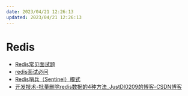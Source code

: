```yaml
---
date: 2023/04/21 12:26:13
updated: 2023/04/21 12:26:13
---
```


# Redis

- [Redis常见面试题](https://www.cnblogs.com/jasontec/p/9699242.html)
- [redis面试必问](https://www.cnblogs.com/telwanggs/p/10642382.html)
- [Redis哨兵（Sentinel）模式](https://www.jianshu.com/p/06ab9daf921d)
- [开发技术-批量删除redis数据的4种方法_JustDI0209的博客-CSDN博客](https://blog.csdn.net/JustDI0209/article/details/118972665)
